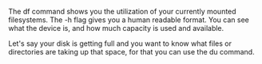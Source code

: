   The df command shows you the utilization of your currently mounted filesystems. 
  The -h flag gives you a human readable format. 
  You can see what the device is, and how much capacity is used and available.

  Let's say your disk is getting full and you want to know what files or directories are taking up that space, for that you can use the du command.
